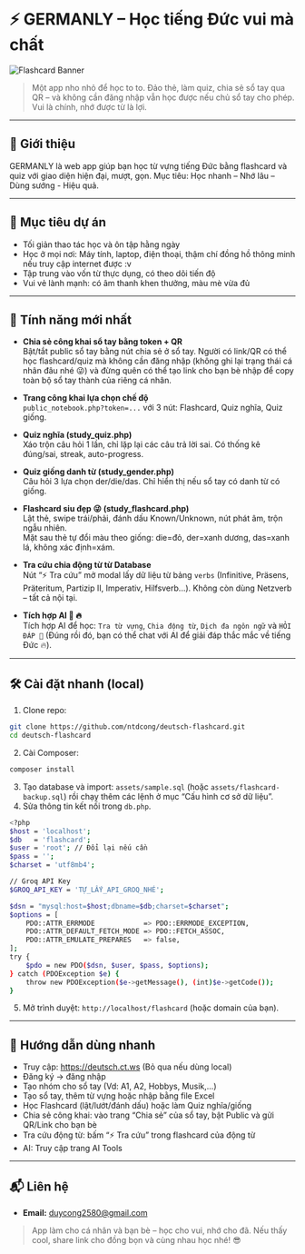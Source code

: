 # ⚡ GERMANLY – Học tiếng Đức vui mà chất

![Flashcard Banner](http://www.deutsch.ct.ws/assets/meme.jpg)

> Một app nho nhỏ để học to to. Đảo thẻ, làm quiz, chia sẻ sổ tay qua QR – và không cần đăng nhập vẫn học được nếu chủ sổ tay cho phép. Vui là chính, nhớ được từ là lợi.

---

## 🚀 Giới thiệu
GERMANLY là web app giúp bạn học từ vựng tiếng Đức bằng flashcard và quiz với giao diện hiện đại, mượt, gọn. Mục tiêu: Học nhanh – Nhớ lâu – Dùng sướng - Hiệu quả.

---

## 🎯 Mục tiêu dự án
- Tối giản thao tác học và ôn tập hằng ngày
- Học ở mọi nơi: Máy tính, laptop, điện thoại, thậm chí đồng hồ thông minh nếu truy cập internet được :v
- Tập trung vào vốn từ thực dụng, có theo dõi tiến độ
- Vui vẻ lành mạnh: có âm thanh khen thưởng, màu mè vừa đủ

---

## 🌟 Tính năng mới nhất
- **Chia sẻ công khai sổ tay bằng token + QR**  
  Bật/tắt public sổ tay bằng nút chia sẻ ở sổ tay. Người có link/QR có thể học flashcard/quiz mà không cần đăng nhập (không ghi lại trạng thái cá nhân đâu nhé 😜) và đừng quên có thể tạo link cho bạn bè nhập để copy toàn bộ sổ tay thành của riêng cá nhân.

- **Trang công khai lựa chọn chế độ**  
  `public_notebook.php?token=...` với 3 nút: Flashcard, Quiz nghĩa, Quiz giống.

- **Quiz nghĩa (study_quiz.php)**  
  Xáo trộn câu hỏi 1 lần, chỉ lặp lại các câu trả lời sai. Có thống kê đúng/sai, streak, auto-progress.

- **Quiz giống danh từ (study_gender.php)**  
  Câu hỏi 3 lựa chọn der/die/das. Chỉ hiển thị nếu sổ tay có danh từ có giống.

- **Flashcard siu đẹp 😜 (study_flashcard.php)**  
  Lật thẻ, swipe trái/phải, đánh dấu Known/Unknown, nút phát âm, trộn ngẫu nhiên.  
  Mặt sau thẻ tự đổi màu theo giống: die=đỏ, der=xanh dương, das=xanh lá, không xác định=xám.

- **Tra cứu chia động từ từ Database**  
  Nút “⚡ Tra cứu” mở modal lấy dữ liệu từ bảng `verbs` (Infinitive, Präsens, Präteritum, Partizip II, Imperativ, Hilfsverb...). Không còn dùng Netzverb – tất cả nội tại.

- **Tích hợp AI 🤖 🔥**  
  Tích hợp AI để học: `Tra từ vựng`, `Chia động từ`, `Dịch đa ngôn ngữ` và `HỎI ĐÁP 💬` (Đúng rồi đó, bạn có thể chat với AI để giải đáp thắc mắc về tiếng Đức 🔥).

---

## 🛠️ Cài đặt nhanh (local)
1. Clone repo:
```bash
git clone https://github.com/ntdcong/deutsch-flashcard.git
cd deutsch-flashcard
```
2. Cài Composer:
```bash
composer install
```
3. Tạo database và import: `assets/sample.sql` (hoặc `assets/flashcard-backup.sql`) rồi chạy thêm các lệnh ở mục “Cấu hình cơ sở dữ liệu”.
4. Sửa thông tin kết nối trong `db.php`.
```bash
<?php
$host = 'localhost';
$db   = 'flashcard';
$user = 'root'; // Đổi lại nếu cần
$pass = '';
$charset = 'utf8mb4';

// Groq API Key
$GROQ_API_KEY = 'TỰ_LẤY_API_GROQ_NHÉ';

$dsn = "mysql:host=$host;dbname=$db;charset=$charset";
$options = [
    PDO::ATTR_ERRMODE            => PDO::ERRMODE_EXCEPTION,
    PDO::ATTR_DEFAULT_FETCH_MODE => PDO::FETCH_ASSOC,
    PDO::ATTR_EMULATE_PREPARES   => false,
];
try {
    $pdo = new PDO($dsn, $user, $pass, $options);
} catch (PDOException $e) {
    throw new PDOException($e->getMessage(), (int)$e->getCode());
} 
```
5. Mở trình duyệt: `http://localhost/flashcard` (hoặc domain của bạn).

---

## 🚦 Hướng dẫn dùng nhanh
- Truy cập: https://deutsch.ct.ws (Bỏ qua nếu dùng local)
- Đăng ký → đăng nhập
- Tạo nhóm cho sổ tay (Vd: A1, A2, Hobbys, Musik,...)
- Tạo sổ tay, thêm từ vựng hoặc nhập bằng file Excel
- Học Flashcard (lật/lướt/đánh dấu) hoặc làm Quiz nghĩa/giống
- Chia sẻ công khai: vào trang “Chia sẻ” của sổ tay, bật Public và gửi QR/Link cho bạn bè
- Tra cứu động từ: bấm “⚡ Tra cứu” trong flashcard của động từ
- AI: Truy cập trang AI Tools

---

## 📬 Liên hệ
- **Email:** duycong2580@gmail.com

> App làm cho cá nhân và bạn bè – học cho vui, nhớ cho đã. Nếu thấy cool, share link cho đồng bọn và cùng nhau học nhé! 😎

